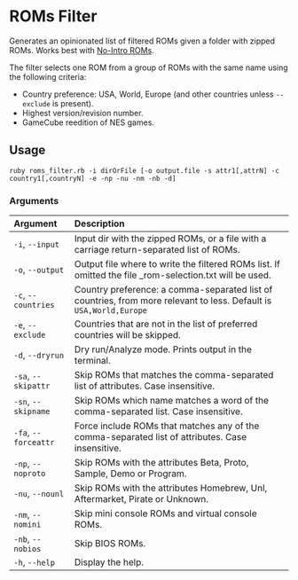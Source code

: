 # ROMs Filter

Generates an opinionated list of filtered ROMs given a folder with zipped ROMs. Works best with [No-Intro ROMs](https://no-intro.org/).

The filter selects one ROM from a group of ROMs with the same name using the following criteria:
- Country preference: USA, World, Europe (and other countries unless `--exclude` is present).
- Highest version/revision number.
- GameCube reedition of NES games.

## Usage
`ruby roms_filter.rb -i dirOrFile [-o output.file -s attr1[,attrN] -c country1[,countryN] -e -np -nu -nm -nb -d]`

### Arguments

| Argument             | Description |
|:---------------------|:------------|
| `-i`, `--input`      | Input dir with the zipped ROMs, or a file with a carriage return-separated list of ROMs. |
| `-o`, `--output`     | Output file where to write the filtered ROMs list. If omitted the file _rom-selection.txt will be used. |
| `-c`, `--countries`  | Country preference: a comma-separated list of countries, from more relevant to less. Default is `USA,World,Europe` |
| `-e`, `--exclude`    | Countries that are not in the list of preferred countries will be skipped. |
| `-d`, `--dryrun`     | Dry run/Analyze mode. Prints output in the terminal. |
| `-sa`, `--skipattr`  | Skip ROMs that matches the comma-separated list of attributes. Case insensitive. |
| `-sn`, `--skipname`  | Skip ROMs which name matches a word of the comma-separated list. Case insensitive. |
| `-fa`, `--forceattr` | Force include ROMs that matches any of the comma-separated list of attributes. Case insensitive. |
| `-np`, `--noproto`   | Skip ROMs with the attributes Beta, Proto, Sample, Demo or Program. |
| `-nu`, `--nounl`     | Skip ROMs with the attributes Homebrew, Unl, Aftermarket, Pirate or Unknown. |
| `-nm`, `--nomini`    | Skip mini console ROMs and virtual console ROMs. |
| `-nb`, `--nobios`    | Skip BIOS ROMs. |
| `-h`, `--help`       | Display the help. |
